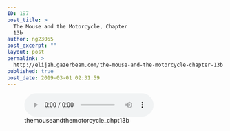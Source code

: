 ```yaml
---
ID: 197
post_title: >
  The Mouse and the Motorcycle, Chapter
  13b
author: ng23055
post_excerpt: ""
layout: post
permalink: >
  http://elijah.gazerbeam.com/the-mouse-and-the-motorcycle-chapter-13b
published: true
post_date: 2019-03-01 02:31:59
---
```

<!-- wp:podcasting/podcast {"id":198} -->
<figure class="wp-block-podcasting-podcast podcast-198"><audio controls src="http://elijah.gazerbeam.com/wp-content/uploads/2019/03/themouseandthemotorcycle_chpt13b.mp3"></audio><figcaption>themouseandthemotorcycle_chpt13b</figcaption></figure>
<!-- /wp:podcasting/podcast -->